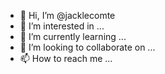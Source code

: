 - 👋 Hi, I’m @jacklecomte
- 👀 I’m interested in ...
- 🌱 I’m currently learning ...
- 💞️ I’m looking to collaborate on ...
- 📫 How to reach me ...

<!---
jacklecomte/jacklecomte is a ✨ special ✨ repository because its `README.md` (this file) appears on your GitHub profile.
You can click the Preview link to take a look at your changes.
--->
